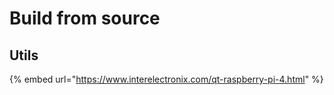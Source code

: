 # Build from source

## Utils

{% embed url="https://www.interelectronix.com/qt-raspberry-pi-4.html" %}
